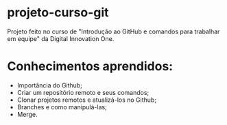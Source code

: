 # projeto-curso-git

Projeto feito no curso de "Introdução ao GitHub e comandos para trabalhar em equipe" da Digital Innovation One.


  

# Conhecimentos aprendidos:
- Importância do Github;
- Criar um repositório remoto e seus comandos;
- Clonar projetos remotos e atualizá-los no Github;
- Branches e como manipulá-las;
- Merge.
